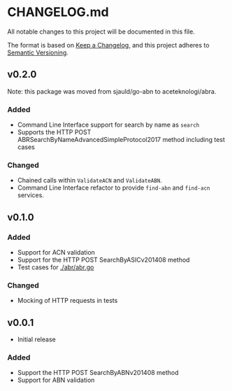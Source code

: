 # CHANGELOG.md

All notable changes to this project will be documented in this file.

The format is based on [Keep a Changelog](https://keepachangelog.com/en/1.0.0/),
and this project adheres to [Semantic Versioning](https://semver.org/spec/v2.0.0.html).

## v0.2.0

Note: this package was moved from sjauld/go-abn to aceteknologi/abra.

### Added

* Command Line Interface support for search by name as `search`
* Supports the HTTP POST ABRSearchByNameAdvancedSimpleProtocol2017 method
  including test cases

### Changed

* Chained calls within `ValidateACN` and `ValidateABN`.
* Command Line Interface refactor to provide `find-abn` and `find-acn` services.

## v0.1.0

### Added

* Support for ACN validation
* Support for the HTTP POST SearchByASICv201408 method
* Test cases for [./abr/abr.go](./abr/abr.go)

### Changed

* Mocking of HTTP requests in tests

## v0.0.1

* Initial release

### Added

* Support the HTTP POST SearchByABNv201408 method
* Support for ABN validation

